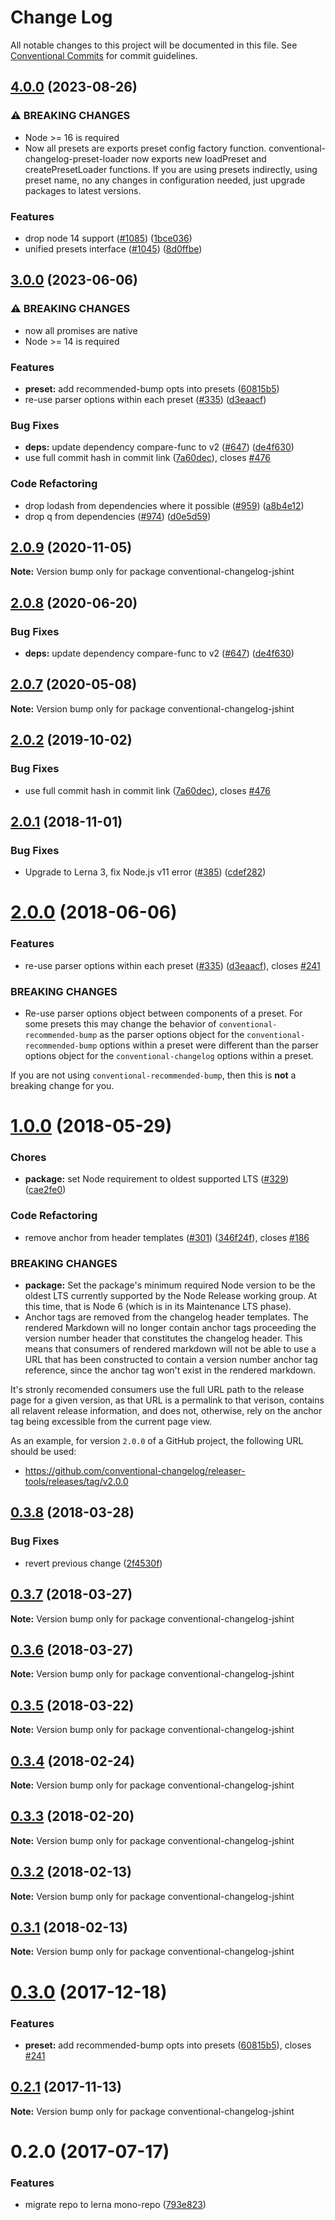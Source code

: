 # Change Log

All notable changes to this project will be documented in this file.
See [Conventional Commits](https://conventionalcommits.org) for commit guidelines.

## [4.0.0](https://github.com/conventional-changelog/conventional-changelog/compare/conventional-changelog-jshint-v3.0.0...conventional-changelog-jshint-v4.0.0) (2023-08-26)


### ⚠ BREAKING CHANGES

* Node >= 16 is required
* Now all presets are exports preset config factory function. conventional-changelog-preset-loader now exports new loadPreset and createPresetLoader functions. If you are using presets indirectly, using preset name, no any changes in configuration needed, just upgrade packages to latest versions.

### Features

* drop node 14 support ([#1085](https://github.com/conventional-changelog/conventional-changelog/issues/1085)) ([1bce036](https://github.com/conventional-changelog/conventional-changelog/commit/1bce0362dbb624a869eb01fd7724ab7f81d337e6))
* unified presets interface ([#1045](https://github.com/conventional-changelog/conventional-changelog/issues/1045)) ([8d0ffbe](https://github.com/conventional-changelog/conventional-changelog/commit/8d0ffbe6c59b861b560cea0e3594c7b32e978cc3))

## [3.0.0](https://github.com/conventional-changelog/conventional-changelog/compare/conventional-changelog-jshint-v2.0.9...conventional-changelog-jshint-v3.0.0) (2023-06-06)


### ⚠ BREAKING CHANGES

* now all promises are native
* Node >= 14 is required

### Features

* **preset:** add recommended-bump opts into presets ([60815b5](https://github.com/conventional-changelog/conventional-changelog/commit/60815b50bc68b50a8430c21ec0499273a4a1c402))
* re-use parser options within each preset ([#335](https://github.com/conventional-changelog/conventional-changelog/issues/335)) ([d3eaacf](https://github.com/conventional-changelog/conventional-changelog/commit/d3eaacfe642eb7e076e4879a3202cc60ca626b59))

### Bug Fixes

* **deps:** update dependency compare-func to v2 ([#647](https://github.com/conventional-changelog/conventional-changelog/issues/647)) ([de4f630](https://github.com/conventional-changelog/conventional-changelog/commit/de4f6309403ca0d46b7c6235052f4dca61ea15bc))
* use full commit hash in commit link ([7a60dec](https://github.com/conventional-changelog/conventional-changelog/commit/7a60decb6979efb5026e399e962313e69b005b22)), closes [#476](https://github.com/conventional-changelog/conventional-changelog/issues/476)

### Code Refactoring

* drop lodash from dependencies where it possible ([#959](https://github.com/conventional-changelog/conventional-changelog/issues/959)) ([a8b4e12](https://github.com/conventional-changelog/conventional-changelog/commit/a8b4e12883021231befc6bdfeb95a9b50637f361))
* drop q from dependencies ([#974](https://github.com/conventional-changelog/conventional-changelog/issues/974)) ([d0e5d59](https://github.com/conventional-changelog/conventional-changelog/commit/d0e5d5926c8addba74bc962553dd8bcfba90e228))

## [2.0.9](https://github.com/conventional-changelog/conventional-changelog/compare/conventional-changelog-jshint@2.0.8...conventional-changelog-jshint@2.0.9) (2020-11-05)

**Note:** Version bump only for package conventional-changelog-jshint





## [2.0.8](https://github.com/conventional-changelog/conventional-changelog/compare/conventional-changelog-jshint@2.0.7...conventional-changelog-jshint@2.0.8) (2020-06-20)


### Bug Fixes

* **deps:** update dependency compare-func to v2 ([#647](https://github.com/conventional-changelog/conventional-changelog/issues/647)) ([de4f630](https://github.com/conventional-changelog/conventional-changelog/commit/de4f6309403ca0d46b7c6235052f4dca61ea15bc))





## [2.0.7](https://github.com/conventional-changelog/conventional-changelog/compare/conventional-changelog-jshint@2.0.3...conventional-changelog-jshint@2.0.7) (2020-05-08)

**Note:** Version bump only for package conventional-changelog-jshint





## [2.0.2](https://github.com/conventional-changelog/conventional-changelog/compare/conventional-changelog-jshint@2.0.1...conventional-changelog-jshint@2.0.2) (2019-10-02)


### Bug Fixes

* use full commit hash in commit link ([7a60dec](https://github.com/conventional-changelog/conventional-changelog/commit/7a60dec)), closes [#476](https://github.com/conventional-changelog/conventional-changelog/issues/476)





## [2.0.1](https://github.com/conventional-changelog/conventional-changelog/compare/conventional-changelog-jshint@2.0.0...conventional-changelog-jshint@2.0.1) (2018-11-01)


### Bug Fixes

* Upgrade to Lerna 3, fix Node.js v11 error ([#385](https://github.com/conventional-changelog/conventional-changelog/issues/385)) ([cdef282](https://github.com/conventional-changelog/conventional-changelog/commit/cdef282))





<a name="2.0.0"></a>
# [2.0.0](https://github.com/conventional-changelog/conventional-changelog/compare/conventional-changelog-jshint@1.0.0...conventional-changelog-jshint@2.0.0) (2018-06-06)


### Features

* re-use parser options within each preset ([#335](https://github.com/conventional-changelog/conventional-changelog/issues/335)) ([d3eaacf](https://github.com/conventional-changelog/conventional-changelog/commit/d3eaacf)), closes [#241](https://github.com/conventional-changelog/conventional-changelog/issues/241)


### BREAKING CHANGES

* Re-use parser options object between components of a preset. For some
presets this may change the behavior of `conventional-recommended-bump`
as the parser options object for the `conventional-recommended-bump` options
within a preset were different than the parser options object for the
`conventional-changelog` options within a preset.

If you are not using `conventional-recommended-bump`, then this is
**not** a breaking change for you.




<a name="1.0.0"></a>
# [1.0.0](https://github.com/conventional-changelog/conventional-changelog/compare/conventional-changelog-jshint@0.3.8...conventional-changelog-jshint@1.0.0) (2018-05-29)


### Chores

* **package:** set Node requirement to oldest supported LTS ([#329](https://github.com/conventional-changelog/conventional-changelog/issues/329)) ([cae2fe0](https://github.com/conventional-changelog/conventional-changelog/commit/cae2fe0))


### Code Refactoring

* remove anchor from header templates ([#301](https://github.com/conventional-changelog/conventional-changelog/issues/301)) ([346f24f](https://github.com/conventional-changelog/conventional-changelog/commit/346f24f)), closes [#186](https://github.com/conventional-changelog/conventional-changelog/issues/186)


### BREAKING CHANGES

* **package:** Set the package's minimum required Node version to be the oldest LTS
currently supported by the Node Release working group. At this time,
that is Node 6 (which is in its Maintenance LTS phase).
* Anchor tags are removed from the changelog header templates. The
rendered Markdown will no longer contain anchor tags proceeding the
version number header that constitutes the changelog header. This means
that consumers of rendered markdown will not be able to use a URL that
has been constructed to contain a version number anchor tag reference,
since the anchor tag won't exist in the rendered markdown.

It's stronly recomended consumers use the full URL path to the release
page for a given version, as that URL is a permalink to that verison,
contains all relavent release information, and does not, otherwise, rely
on the anchor tag being excessible from the current page view.

As an example, for version `2.0.0` of a GitHub project, the following
URL should be used:
- https://github.com/conventional-changelog/releaser-tools/releases/tag/v2.0.0




<a name="0.3.8"></a>
## [0.3.8](https://github.com/conventional-changelog/conventional-changelog/compare/conventional-changelog-jshint@0.3.7...conventional-changelog-jshint@0.3.8) (2018-03-28)


### Bug Fixes

* revert previous change ([2f4530f](https://github.com/conventional-changelog/conventional-changelog/commit/2f4530f))




<a name="0.3.7"></a>
## [0.3.7](https://github.com/conventional-changelog/conventional-changelog/compare/conventional-changelog-jshint@0.3.6...conventional-changelog-jshint@0.3.7) (2018-03-27)




**Note:** Version bump only for package conventional-changelog-jshint

<a name="0.3.6"></a>
## [0.3.6](https://github.com/conventional-changelog/conventional-changelog/compare/conventional-changelog-jshint@0.3.5...conventional-changelog-jshint@0.3.6) (2018-03-27)




**Note:** Version bump only for package conventional-changelog-jshint

<a name="0.3.5"></a>
## [0.3.5](https://github.com/conventional-changelog/conventional-changelog/compare/conventional-changelog-jshint@0.3.4...conventional-changelog-jshint@0.3.5) (2018-03-22)




**Note:** Version bump only for package conventional-changelog-jshint

<a name="0.3.4"></a>
## [0.3.4](https://github.com/conventional-changelog/conventional-changelog/compare/conventional-changelog-jshint@0.3.3...conventional-changelog-jshint@0.3.4) (2018-02-24)




**Note:** Version bump only for package conventional-changelog-jshint

<a name="0.3.3"></a>
## [0.3.3](https://github.com/conventional-changelog/conventional-changelog/compare/conventional-changelog-jshint@0.3.2...conventional-changelog-jshint@0.3.3) (2018-02-20)




**Note:** Version bump only for package conventional-changelog-jshint

<a name="0.3.2"></a>
## [0.3.2](https://github.com/stevemao/conventional-changelog-jshint/compare/conventional-changelog-jshint@0.3.1...conventional-changelog-jshint@0.3.2) (2018-02-13)




**Note:** Version bump only for package conventional-changelog-jshint

<a name="0.3.1"></a>
## [0.3.1](https://github.com/stevemao/conventional-changelog-jshint/compare/conventional-changelog-jshint@0.3.0...conventional-changelog-jshint@0.3.1) (2018-02-13)




**Note:** Version bump only for package conventional-changelog-jshint

<a name="0.3.0"></a>
# [0.3.0](https://github.com/stevemao/conventional-changelog-jshint/compare/conventional-changelog-jshint@0.2.1...conventional-changelog-jshint@0.3.0) (2017-12-18)


### Features

* **preset:** add recommended-bump opts into presets ([60815b5](https://github.com/stevemao/conventional-changelog-jshint/commit/60815b5)), closes [#241](https://github.com/stevemao/conventional-changelog-jshint/issues/241)




<a name="0.2.1"></a>
## [0.2.1](https://github.com/stevemao/conventional-changelog-jshint/compare/conventional-changelog-jshint@0.2.0...conventional-changelog-jshint@0.2.1) (2017-11-13)




**Note:** Version bump only for package conventional-changelog-jshint

<a name="0.2.0"></a>
# 0.2.0 (2017-07-17)


### Features

* migrate repo to lerna mono-repo ([793e823](https://github.com/stevemao/conventional-changelog-jshint/commit/793e823))
